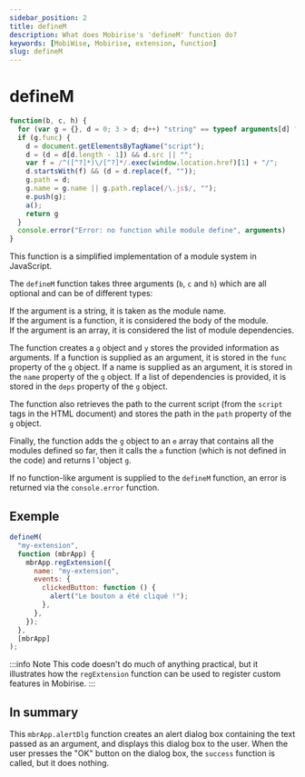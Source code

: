 ```yaml
---
sidebar_position: 2
title: defineM
description: What does Mobirise's 'defineM' function do?
keywords: [MobiWise, Mobirise, extension, function]
slug: defineM
---
```


# defineM

```js
function(b, c, h) {
  for (var g = {}, d = 0; 3 > d; d++) "string" == typeof arguments[d] ? g.name = arguments[d] : "function" == typeof arguments[d] ? g.func = arguments[d] : "object" == typeof arguments[d] && arguments[d] instanceof Array && (g.deps = arguments[d]);
  if (g.func) {
    d = document.getElementsByTagName("script");
    d = (d = d[d.length - 1]) && d.src || "";
    var f = /^([^?]*)\/[^?]*/.exec(window.location.href)[1] + "/";
    d.startsWith(f) && (d = d.replace(f, ""));
    g.path = d;
    g.name = g.name || g.path.replace(/\.js$/, "");
    e.push(g);
    a();
    return g
  }
  console.error("Error: no function while module define", arguments)
}
```

This function is a simplified implementation of a module system in JavaScript.

The `defineM` function takes three arguments (`b`, `c` and `h`) which are all optional and can be of different types:

If the argument is a string, it is taken as the module name.<br/>
If the argument is a function, it is considered the body of the module.<br/>
If the argument is an array, it is considered the list of module dependencies.

The function creates a `g` object and `y` stores the provided information as arguments. If a function is supplied as an argument, it is stored in the `func` property of the `g` object. If a name is supplied as an argument, it is stored in the `name` property of the `g` object. If a list of dependencies is provided, it is stored in the `deps` property of the `g` object.

The function also retrieves the path to the current script (from the `script` tags in the HTML document) and stores the path in the `path` property of the `g` object.

Finally, the function adds the `g` object to an `e` array that contains all the modules defined so far, then it calls the `a` function (which is not defined in the code) and returns l 'object `g`.

If no function-like argument is supplied to the `defineM` function, an error is returned via the `console.error` function.

## Exemple

```js
defineM(
  "my-extension",
  function (mbrApp) {
    mbrApp.regExtension({
      name: "my-extension",
      events: {
        clickedButton: function () {
          alert("Le bouton a été cliqué !");
        },
      },
    });
  },
  [mbrApp]
);
```

:::info Note
This code doesn't do much of anything practical, but it illustrates how the `regExtension` function can be used to register custom features in Mobirise.
:::

## In summary

This `mbrApp.alertDlg` function creates an alert dialog box containing the text passed as an argument, and displays this dialog box to the user. When the user presses the "OK" button on the dialog box, the `success` function is called, but it does nothing.
